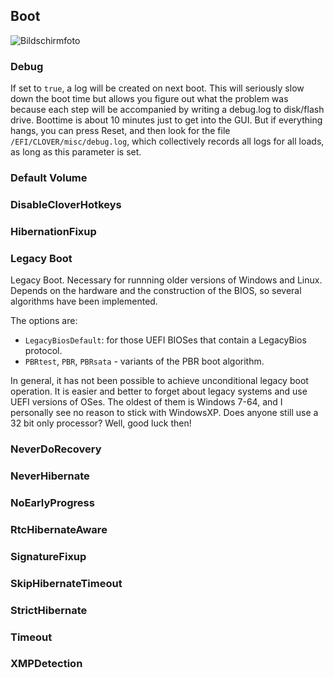 ## Boot
![Bildschirmfoto](https://user-images.githubusercontent.com/76865553/135759685-91855b87-4aa0-4cfa-9917-9b3406ed1750.png)
### Debug
If set to `true`, a log will be created on next boot. This will seriously slow down the boot time but allows you figure out what the problem was because each step will be accompanied by writing a debug.log to disk/flash drive. Boottime is about 10 minutes just to get into the GUI. But if everything hangs, you can press Reset, and then look for the file `/EFI/CLOVER/misc/debug.log`, which collectively records all logs for all loads, as long as this parameter is set.

### Default Volume

### DisableCloverHotkeys
### HibernationFixup
### Legacy Boot

Legacy Boot. Necessary for runnning older versions of Windows and Linux. Depends on the hardware and the construction of the BIOS, so several algorithms have been implemented. 

The options are:

- `LegacyBiosDefault`: for those UEFI BIOSes that contain a LegacyBios protocol.
- `PBRtest`, `PBR`, `PBRsata` - variants of the PBR boot algorithm.

In general, it has not been possible to achieve unconditional legacy boot operation. It is easier and better to forget about legacy systems and use UEFI versions of OSes. The oldest of them is Windows 7-64, and I personally see no reason to stick with WindowsXP. Does anyone still use a 32 bit only processor? Well, good luck then!

### NeverDoRecovery
### NeverHibernate
### NoEarlyProgress
### RtcHibernateAware
### SignatureFixup
### SkipHibernateTimeout
### StrictHibernate
### Timeout
### XMPDetection

